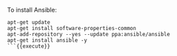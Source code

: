 
To install Ansible:

```
apt-get update
apt-get install software-properties-common
apt-add-repository --yes --update ppa:ansible/ansible
apt-get install ansible -y
```{{execute}}
